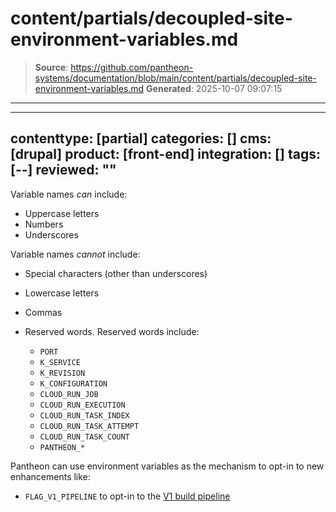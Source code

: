 # content/partials/decoupled-site-environment-variables.md

> **Source**: https://github.com/pantheon-systems/documentation/blob/main/content/partials/decoupled-site-environment-variables.md
> **Generated**: 2025-10-07 09:07:15

---

---
contenttype: [partial]
categories: []
cms: [drupal]
product: [front-end]
integration: []
tags: [--]
reviewed: ""
---

Variable names *can* include:

- Uppercase letters
- Numbers
- Underscores

Variable names *cannot* include:

- Special characters (other than underscores)
- Lowercase letters
- Commas
- Reserved words. Reserved words include:

    - `PORT`
    - `K_SERVICE`
    - `K_REVISION`
    - `K_CONFIGURATION`
    - `CLOUD_RUN_JOB`
    - `CLOUD_RUN_EXECUTION`
    - `CLOUD_RUN_TASK_INDEX`
    - `CLOUD_RUN_TASK_ATTEMPT`
    - `CLOUD_RUN_TASK_COUNT`
    - `PANTHEON_*`

Pantheon can use environment variables as the mechanism to opt-in to new enhancements like:

- `FLAG_V1_PIPELINE` to opt-in to the [V1 build pipeline](/guides/decoupled/overview/v1-pipeline)

